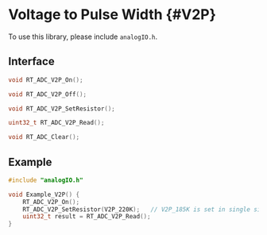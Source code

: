 # Voltage to Pulse Width    {#V2P}

To use this library, please include `analogIO.h`.

## Interface

```C
void RT_ADC_V2P_On();

void RT_ADC_V2P_Off();

void RT_ADC_V2P_SetResistor();

uint32_t RT_ADC_V2P_Read();

void RT_ADC_Clear();
```

## Example

```C
#include "analogIO.h"

void Example_V2P() {
    RT_ADC_V2P_On();
    RT_ADC_V2P_SetResistor(V2P_220K);   // V2P_185K is set in single side mode of the amplifier.
    uint32_t result = RT_ADC_V2P_Read();
}
```
